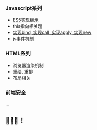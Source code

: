 ### Javascript系列

- <a href='./scripts/实现继承.js'>ES5实现继承</a>
- <a>this指向相关题</a> 
- <a href='./scripts/实现bind&apply&call&new.js'>实现bind, 实现call, 实现apply, 实现new</a>
- <a>js事件机制</a>

### HTML系列

- <a>浏览器渲染机制</a>
- <a>重绘, 重排</a>
- <a>布局相关</a>

### 前端安全
...






## 🚀🚀🚀！